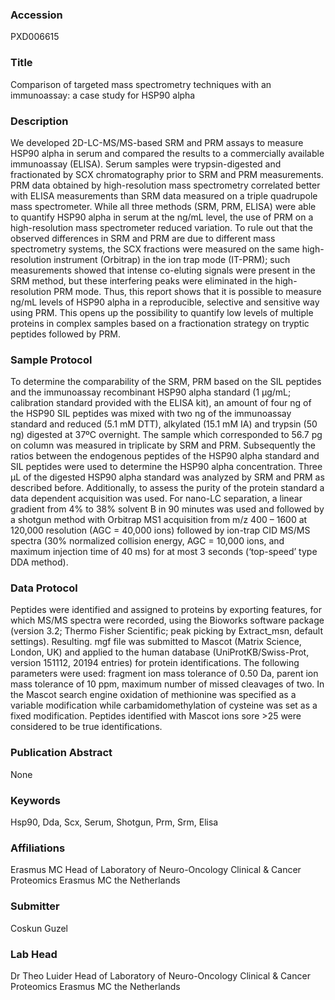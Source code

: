 ### Accession
PXD006615

### Title
Comparison of targeted mass spectrometry techniques with an immunoassay: a case study for HSP90 alpha

### Description
We developed 2D-LC-MS/MS-based SRM and PRM assays to measure HSP90 alpha in serum and compared the results to a commercially available immunoassay (ELISA). Serum samples were trypsin-digested and fractionated by SCX chromatography prior to SRM and PRM measurements. PRM data obtained by high-resolution mass spectrometry correlated better with ELISA measurements than SRM data measured on a triple quadrupole mass spectrometer. While all three methods (SRM, PRM, ELISA) were able to quantify HSP90 alpha in serum at the ng/mL level, the use of PRM on a high-resolution mass spectrometer reduced variation. To rule out that the observed differences in SRM and PRM are due to different mass spectrometry systems, the SCX fractions were measured on the same high-resolution instrument (Orbitrap) in the ion trap mode (IT-PRM); such measurements showed that intense co-eluting signals were present in the SRM method, but these interfering peaks were eliminated in the high-resolution PRM mode. Thus, this report shows that it is possible to measure ng/mL levels of HSP90 alpha in a reproducible, selective and sensitive way using PRM. This opens up the possibility to quantify low levels of multiple proteins in complex samples based on a fractionation strategy on tryptic peptides followed by PRM.

### Sample Protocol
To determine the comparability of the SRM, PRM based on the SIL peptides and the immunoassay recombinant HSP90 alpha standard (1 µg/mL; calibration standard provided with the ELISA kit), an amount of four ng of the HSP90 SIL peptides was mixed with two ng of the immunoassay standard and reduced (5.1 mM DTT), alkylated (15.1 mM IA) and trypsin (50 ng) digested at 37ºC overnight. The sample which corresponded to 56.7 pg on column was measured in triplicate by SRM and PRM. Subsequently the ratios between the endogenous peptides of the HSP90 alpha standard and SIL peptides were used to determine the HSP90 alpha concentration. Three µL of the digested HSP90 alpha standard was analyzed by SRM and PRM as described before. Additionally, to assess the purity of the protein standard a data dependent acquisition was used. For nano-LC separation, a linear gradient from 4% to 38% solvent B in 90 minutes was used and followed by a shotgun method with Orbitrap MS1 acquisition from m/z 400 – 1600 at 120,000 resolution (AGC = 40,000 ions) followed by ion-trap CID MS/MS spectra (30% normalized collision energy, AGC = 10,000 ions, and maximum injection time of 40 ms) for at most 3 seconds (‘top-speed’ type DDA method).

### Data Protocol
Peptides were identified and assigned to proteins by exporting features, for which MS/MS spectra were recorded, using the Bioworks software package (version 3.2; Thermo Fisher Scientific; peak picking by Extract_msn, default settings). Resulting. mgf file was submitted to Mascot (Matrix Science, London, UK) and applied to the human database (UniProtKB/Swiss-Prot, version 151112, 20194 entries) for protein identifications. The following parameters were used: fragment ion mass tolerance of 0.50 Da, parent ion mass tolerance of 10 ppm, maximum number of missed cleavages of two. In the Mascot search engine oxidation of methionine was specified as a variable modification while carbamidomethylation of cysteine was set as a fixed modification. Peptides identified with Mascot ions sore >25 were considered to be true identifications.

### Publication Abstract
None

### Keywords
Hsp90, Dda, Scx, Serum, Shotgun, Prm, Srm, Elisa

### Affiliations
Erasmus MC
Head of Laboratory of Neuro-Oncology Clinical & Cancer Proteomics Erasmus MC the Netherlands

### Submitter
Coskun Guzel

### Lab Head
Dr Theo Luider
Head of Laboratory of Neuro-Oncology Clinical & Cancer Proteomics Erasmus MC the Netherlands


